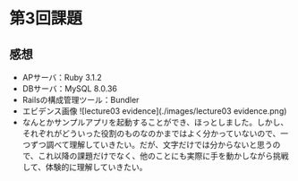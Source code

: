 # 第3回課題
## 感想
- APサーバ：Ruby 3.1.2
- DBサーバ：MySQL 8.0.36
- Railsの構成管理ツール：Bundler
- エビデンス画像
![lecture03 evidence](./images/lecture03 evidence.png)
- なんとかサンプルアプリを起動することができ、ほっとしました。しかし、それぞれがどういった役割のものなのかまではよく分かっていないので、一つずつ調べて理解していきたい。だが、文字だけでは分からないと思うので、これ以降の課題だけでなく、他のことにも実際に手を動かしながら挑戦して、体験的に理解していきたい。
